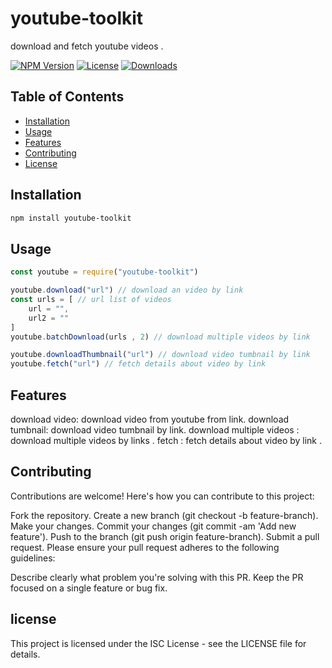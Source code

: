 # youtube-toolkit

download and fetch youtube videos .

[![NPM Version](https://img.shields.io/npm/v/youtube-toolkit.svg)](https://www.npmjs.com/package/youtube-toolkit)
[![License](https://img.shields.io/npm/l/youtube-toolkit.svg)](https://github.com/itzhep/youtube/blob/main/LICENSE)
[![Downloads](https://img.shields.io/npm/dt/youtube-toolkit.svg)](https://www.npmjs.com/package/youtube-toolkit)

## Table of Contents

- [Installation](#installation)
- [Usage](#usage)
- [Features](#features)
- [Contributing](#contributing)
- [License](#license)

## Installation

```bash
npm install youtube-toolkit
```
## Usage
```javascript
const youtube = require("youtube-toolkit")

youtube.download("url") // download an video by link
const urls = [ // url list of videos 
    url = "",
    url2 = ""
]
youtube.batchDownload(urls , 2) // download multiple videos by link

youtube.downloadThumbnail("url") // download video tumbnail by link
youtube.fetch("url") // fetch details about video by link 

```
## Features
download video: download video from youtube from link.
download tumbnail: download video tumbnail by link.
download multiple videos : download multiple videos by links .
fetch : fetch details about video by link .

## Contributing
Contributions are welcome! Here's how you can contribute to this project:

Fork the repository.
Create a new branch (git checkout -b feature-branch).
Make your changes.
Commit your changes (git commit -am 'Add new feature').
Push to the branch (git push origin feature-branch).
Submit a pull request.
Please ensure your pull request adheres to the following guidelines:

Describe clearly what problem you're solving with this PR.
Keep the PR focused on a single feature or bug fix.

## license
This project is licensed under the ISC License - see the LICENSE file for details.